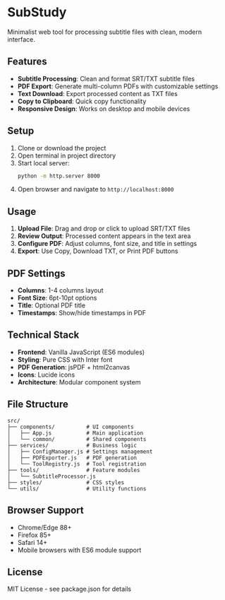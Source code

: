 # SubStudy

Minimalist web tool for processing subtitle files with clean, modern interface.

## Features

- **Subtitle Processing**: Clean and format SRT/TXT subtitle files
- **PDF Export**: Generate multi-column PDFs with customizable settings
- **Text Download**: Export processed content as TXT files
- **Copy to Clipboard**: Quick copy functionality
- **Responsive Design**: Works on desktop and mobile devices

## Setup

1. Clone or download the project
2. Open terminal in project directory
3. Start local server:
   ```bash
   python -m http.server 8000
   ```
4. Open browser and navigate to `http://localhost:8000`

## Usage

1. **Upload File**: Drag and drop or click to upload SRT/TXT files
2. **Review Output**: Processed content appears in the text area
3. **Configure PDF**: Adjust columns, font size, and title in settings
4. **Export**: Use Copy, Download TXT, or Print PDF buttons

## PDF Settings

- **Columns**: 1-4 columns layout
- **Font Size**: 6pt-10pt options
- **Title**: Optional PDF title
- **Timestamps**: Show/hide timestamps in PDF

## Technical Stack

- **Frontend**: Vanilla JavaScript (ES6 modules)
- **Styling**: Pure CSS with Inter font
- **PDF Generation**: jsPDF + html2canvas
- **Icons**: Lucide icons
- **Architecture**: Modular component system

## File Structure

```
src/
├── components/          # UI components
│   ├── App.js           # Main application
│   └── common/          # Shared components
├── services/            # Business logic
│   ├── ConfigManager.js # Settings management
│   ├── PDFExporter.js   # PDF generation
│   └── ToolRegistry.js  # Tool registration
├── tools/               # Feature modules
│   └── SubtitleProcessor.js
├── styles/              # CSS styles
└── utils/               # Utility functions
```

## Browser Support

- Chrome/Edge 88+
- Firefox 85+
- Safari 14+
- Mobile browsers with ES6 module support

## License

MIT License - see package.json for details